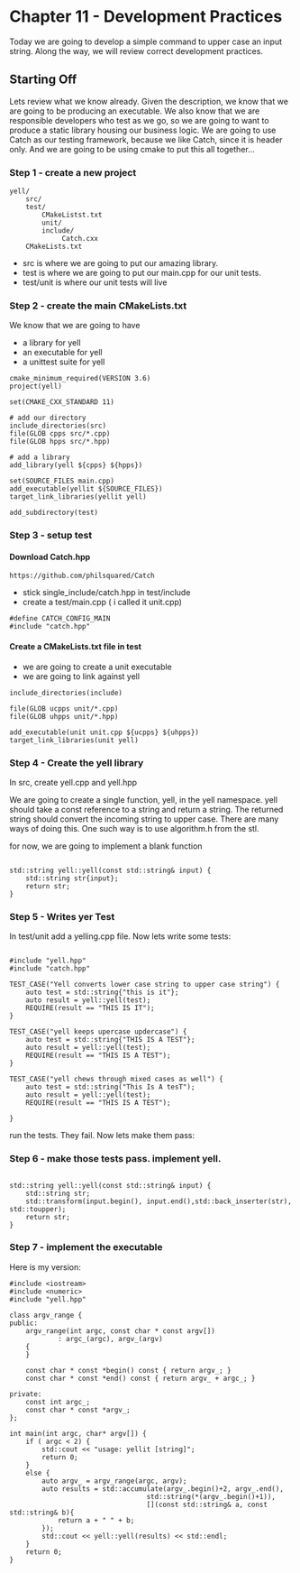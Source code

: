 # Chapter 11 - Development Practices 

Today we are going to develop a simple command to upper case an input string. Along the way, we will review correct development practices.

## Starting Off

Lets review what we know already. Given the description, we know that we are going to be producing an executable. We also know that we are responsible developers who test as we go, so we are going to want to produce a static library housing our business logic. We are going to use Catch as our testing framework, because we like Catch, since it is header only. And we are going to be using cmake to put this all together...
 
 ### Step 1 - create a new project
 
```
yell/
    src/
    test/
        CMakeListst.txt
        unit/
        include/
             Catch.cxx
    CMakeLists.txt
```

- src is where we are going to put our amazing library.
- test is where we are going to put our main.cpp for our unit tests.
- test/unit is where our unit tests will live

### Step 2 - create the main CMakeLists.txt

We know that we are going to have 
- a library for yell
- an executable for yell
- a unittest suite for yell

```
cmake_minimum_required(VERSION 3.6)
project(yell)

set(CMAKE_CXX_STANDARD 11)

# add our directory
include_directories(src)
file(GLOB cpps src/*.cpp)
file(GLOB hpps src/*.hpp)

# add a library
add_library(yell ${cpps} ${hpps})

set(SOURCE_FILES main.cpp)
add_executable(yellit ${SOURCE_FILES})
target_link_libraries(yellit yell)

add_subdirectory(test)

```

### Step 3 - setup test

#### Download Catch.hpp
```
https://github.com/philsquared/Catch
```
- stick single_include/catch.hpp in test/include
- create a test/main.cpp ( i called it unit.cpp)

```
#define CATCH_CONFIG_MAIN
#include "catch.hpp"
```

#### Create a CMakeLists.txt file in test
- we are going to create a unit executable 
- we are going to link against yell

```
include_directories(include)

file(GLOB ucpps unit/*.cpp)
file(GLOB uhpps unit/*.hpp)

add_executable(unit unit.cpp ${ucpps} ${uhpps})
target_link_libraries(unit yell)
```

### Step 4 - Create the yell library

In src, create yell.cpp and yell.hpp

We are going to create a single function, yell, in the yell namespace.
yell should take a const reference to a string and return a string.
The returned string should convert the incoming string to upper case.
There are many ways of doing this. One such way is to use algorithm.h from the stl.

for now, we are going to implement a blank function
```

std::string yell::yell(const std::string& input) {
    std::string str{input};
    return str;
}
```

### Step 5 - Writes yer Test

In test/unit add a yelling.cpp file. Now lets write some tests:

```

#include "yell.hpp"
#include "catch.hpp"

TEST_CASE("Yell converts lower case string to upper case string") {
    auto test = std::string{"this is it"};
    auto result = yell::yell(test);
    REQUIRE(result == "THIS IS IT");
}

TEST_CASE("yell keeps upercase updercase") {
    auto test = std::string{"THIS IS A TEST"};
    auto result = yell::yell(test);
    REQUIRE(result == "THIS IS A TEST");
}

TEST_CASE("yell chews through mixed cases as well") {
    auto test = std::string("This Is A tesT");
    auto result = yell::yell(test);
    REQUIRE(result == "THIS IS A TEST");

}
```
run the tests. They fail. Now lets make them pass:

### Step 6 - make those tests pass. implement yell.

```

std::string yell::yell(const std::string& input) {
    std::string str;
    std::transform(input.begin(), input.end(),std::back_inserter(str), std::toupper);
    return str;
}
```

### Step 7 - implement the executable


Here is my version:
```
#include <iostream>
#include <numeric>
#include "yell.hpp"

class argv_range {
public:
    argv_range(int argc, const char * const argv[])
            : argc_(argc), argv_(argv)
    {
    }

    const char * const *begin() const { return argv_; }
    const char * const *end() const { return argv_ + argc_; }

private:
    const int argc_;
    const char * const *argv_;
};

int main(int argc, char* argv[]) {
    if ( argc < 2) {
        std::cout << "usage: yellit [string]";
        return 0;
    }
    else {
        auto argv_ = argv_range(argc, argv);
        auto results = std::accumulate(argv_.begin()+2, argv_.end(),
                                  std::string(*(argv_.begin()+1)),
                                  [](const std::string& a, const std::string& b){
            return a + " " + b;
        });
        std::cout << yell::yell(results) << std::endl;
    }
    return 0;
}
```

